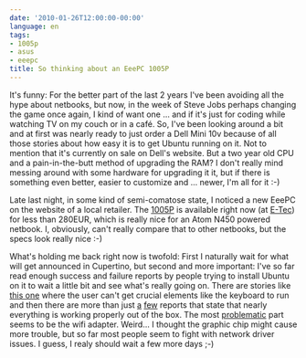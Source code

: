 ```yaml
---
date: '2010-01-26T12:00:00-00:00'
language: en
tags:
- 1005p
- asus
- eeepc
title: So thinking about an EeePC 1005P
---
```



It&#39;s funny: For the better part of the last 2 years I&#39;ve been avoiding all the hype about netbooks, but now, in the week of Steve Jobs perhaps changing the game once again, I kind of want one ... and if it&#39;s just for coding while watching TV on my couch or in a caf&eacute;. So, I&#39;ve been looking around a bit and at first was nearly ready to just order a Dell Mini 10v because of all those stories about how easy it is to get Ubuntu running on it. Not to mention that it&#39;s currently on sale on Dell&#39;s website. But a two year old CPU and a pain-in-the-butt method of upgrading the RAM? I don&#39;t really mind messing around with some hardware for upgrading it it, but if there is something even better, easier to customize and ... newer, I&#39;m all for it :-)

Late last night, in some kind of semi-comatose state, I noticed a new EeePC on the website of a local retailer. The <a href="http://gdgt.com/asus/eee/pc/1005p/">1005P</a> is available right now (at <a href="http://www.e-tec.at/new/info.php?n=detail&amp;art=42899">E-Tec</a>) for less than 280EUR, which is really nice for an Atom N450 powered netbook. I, obviously, can&#39;t really compare that to other netbooks, but the specs look really nice :-)

What&#39;s holding me back right now is twofold: First I naturally wait for what will get announced in Cupertino, but second and more important: I&#39;ve so far read enough success and failure reports by people trying to install Ubuntu on it to wait a little bit and see what&#39;s really going on. There are stories like <a href="http://ubuntuforums.org/showthread.php?t=1389772">this one</a> where the user can&#39;t get crucial elements like the keyboard to run and then there are more than just <a href="https://wiki.ubuntu.com/HardwareSupport/Machines/Netbooks#Asus%20Eee%20PC%201005PE">a</a> <a href="http://ubuntuforums.org/showthread.php?t=1390856&amp;highlight=1005p">few</a> reports that state that nearly everything is working properly out of the box. The most <a href="http://forum.ubuntuusers.de/topic/atheros-ar5b95-geht-unter-unr-9-10-nicht/2/">problematic</a> part seems to be the wifi adapter. Weird... I thought the graphic chip might cause more trouble, but so far most people seem to fight with network driver issues. I guess, I realy should wait a few more days ;-)
